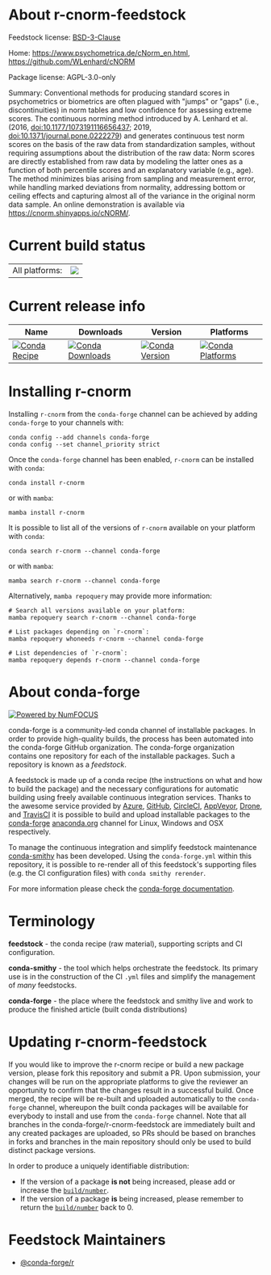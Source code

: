 About r-cnorm-feedstock
=======================

Feedstock license: [BSD-3-Clause](https://github.com/conda-forge/r-cnorm-feedstock/blob/main/LICENSE.txt)

Home: https://www.psychometrica.de/cNorm_en.html, https://github.com/WLenhard/cNORM

Package license: AGPL-3.0-only

Summary: Conventional methods for producing standard scores in psychometrics or biometrics are often plagued with "jumps" or "gaps" (i.e., discontinuities) in norm tables and low confidence for assessing extreme scores. The continuous norming method introduced by A. Lenhard et al. (2016, <doi:10.1177/1073191116656437>; 2019, <doi:10.1371/journal.pone.0222279>) and generates continuous test norm scores on the basis of the raw data from standardization samples, without requiring assumptions about the distribution of the raw data: Norm scores are directly established from raw data by modeling the latter ones as a function of both percentile scores and an explanatory variable (e.g., age). The method minimizes bias arising from sampling and measurement error, while handling marked deviations from normality, addressing bottom or ceiling effects and capturing almost all of the variance in the original norm data sample. An online demonstration is available via <https://cnorm.shinyapps.io/cNORM/>.

Current build status
====================


<table><tr><td>All platforms:</td>
    <td>
      <a href="https://dev.azure.com/conda-forge/feedstock-builds/_build/latest?definitionId=12955&branchName=main">
        <img src="https://dev.azure.com/conda-forge/feedstock-builds/_apis/build/status/r-cnorm-feedstock?branchName=main">
      </a>
    </td>
  </tr>
</table>

Current release info
====================

| Name | Downloads | Version | Platforms |
| --- | --- | --- | --- |
| [![Conda Recipe](https://img.shields.io/badge/recipe-r--cnorm-green.svg)](https://anaconda.org/conda-forge/r-cnorm) | [![Conda Downloads](https://img.shields.io/conda/dn/conda-forge/r-cnorm.svg)](https://anaconda.org/conda-forge/r-cnorm) | [![Conda Version](https://img.shields.io/conda/vn/conda-forge/r-cnorm.svg)](https://anaconda.org/conda-forge/r-cnorm) | [![Conda Platforms](https://img.shields.io/conda/pn/conda-forge/r-cnorm.svg)](https://anaconda.org/conda-forge/r-cnorm) |

Installing r-cnorm
==================

Installing `r-cnorm` from the `conda-forge` channel can be achieved by adding `conda-forge` to your channels with:

```
conda config --add channels conda-forge
conda config --set channel_priority strict
```

Once the `conda-forge` channel has been enabled, `r-cnorm` can be installed with `conda`:

```
conda install r-cnorm
```

or with `mamba`:

```
mamba install r-cnorm
```

It is possible to list all of the versions of `r-cnorm` available on your platform with `conda`:

```
conda search r-cnorm --channel conda-forge
```

or with `mamba`:

```
mamba search r-cnorm --channel conda-forge
```

Alternatively, `mamba repoquery` may provide more information:

```
# Search all versions available on your platform:
mamba repoquery search r-cnorm --channel conda-forge

# List packages depending on `r-cnorm`:
mamba repoquery whoneeds r-cnorm --channel conda-forge

# List dependencies of `r-cnorm`:
mamba repoquery depends r-cnorm --channel conda-forge
```


About conda-forge
=================

[![Powered by
NumFOCUS](https://img.shields.io/badge/powered%20by-NumFOCUS-orange.svg?style=flat&colorA=E1523D&colorB=007D8A)](https://numfocus.org)

conda-forge is a community-led conda channel of installable packages.
In order to provide high-quality builds, the process has been automated into the
conda-forge GitHub organization. The conda-forge organization contains one repository
for each of the installable packages. Such a repository is known as a *feedstock*.

A feedstock is made up of a conda recipe (the instructions on what and how to build
the package) and the necessary configurations for automatic building using freely
available continuous integration services. Thanks to the awesome service provided by
[Azure](https://azure.microsoft.com/en-us/services/devops/), [GitHub](https://github.com/),
[CircleCI](https://circleci.com/), [AppVeyor](https://www.appveyor.com/),
[Drone](https://cloud.drone.io/welcome), and [TravisCI](https://travis-ci.com/)
it is possible to build and upload installable packages to the
[conda-forge](https://anaconda.org/conda-forge) [anaconda.org](https://anaconda.org/)
channel for Linux, Windows and OSX respectively.

To manage the continuous integration and simplify feedstock maintenance
[conda-smithy](https://github.com/conda-forge/conda-smithy) has been developed.
Using the ``conda-forge.yml`` within this repository, it is possible to re-render all of
this feedstock's supporting files (e.g. the CI configuration files) with ``conda smithy rerender``.

For more information please check the [conda-forge documentation](https://conda-forge.org/docs/).

Terminology
===========

**feedstock** - the conda recipe (raw material), supporting scripts and CI configuration.

**conda-smithy** - the tool which helps orchestrate the feedstock.
                   Its primary use is in the construction of the CI ``.yml`` files
                   and simplify the management of *many* feedstocks.

**conda-forge** - the place where the feedstock and smithy live and work to
                  produce the finished article (built conda distributions)


Updating r-cnorm-feedstock
==========================

If you would like to improve the r-cnorm recipe or build a new
package version, please fork this repository and submit a PR. Upon submission,
your changes will be run on the appropriate platforms to give the reviewer an
opportunity to confirm that the changes result in a successful build. Once
merged, the recipe will be re-built and uploaded automatically to the
`conda-forge` channel, whereupon the built conda packages will be available for
everybody to install and use from the `conda-forge` channel.
Note that all branches in the conda-forge/r-cnorm-feedstock are
immediately built and any created packages are uploaded, so PRs should be based
on branches in forks and branches in the main repository should only be used to
build distinct package versions.

In order to produce a uniquely identifiable distribution:
 * If the version of a package **is not** being increased, please add or increase
   the [``build/number``](https://docs.conda.io/projects/conda-build/en/latest/resources/define-metadata.html#build-number-and-string).
 * If the version of a package **is** being increased, please remember to return
   the [``build/number``](https://docs.conda.io/projects/conda-build/en/latest/resources/define-metadata.html#build-number-and-string)
   back to 0.

Feedstock Maintainers
=====================

* [@conda-forge/r](https://github.com/orgs/conda-forge/teams/r/)

